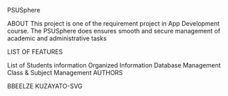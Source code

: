 PSUSphere

ABOUT This project is one of the requirement project in App Development course. The PSUSphere does ensures smooth and secure management of academic and administrative tasks

LIST OF FEATURES

List of Students information
Organized Information
Database Management
Class & Subject Management
AUTHORS

BBEELZE
KUZAYATO-SVG